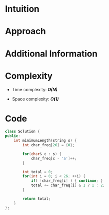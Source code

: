 # Intuition

# Approach

# Additional Information

# Complexity
- Time complexity: ***O(N)***
<!-- Add your time complexity here, e.g. $$O(n)$$ -->

- Space complexity: ***O(1)***
<!-- Add your space complexity here, e.g. $$O(n)$$ -->

# Code
```cpp
class Solution {
public:
    int minimumLength(string s) {
        int char_freq[26] = {0};

        for(char& c : s) {
            char_freq[c - 'a']++;
        }

        int total = 0;
        for(int i = 0; i < 26; ++i) {
            if( !char_freq[i] ) { continue; }
            total += char_freq[i] & 1 ? 1 : 2;
        }

        return total;
    }
};
```
